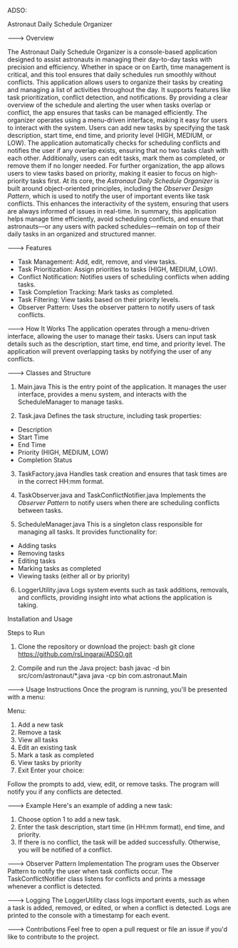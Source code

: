  ADSO:

Astronaut Daily Schedule Organizer


---> Overview

  The Astronaut Daily Schedule Organizer is a console-based application designed to assist astronauts in managing their day-to-day tasks with precision and efficiency. Whether in space or on Earth, time management is critical, and this tool ensures that daily schedules run smoothly without conflicts. This application allows users to organize their tasks by creating and managing a list of activities throughout the day. It supports features like task prioritization, conflict detection, and notifications. By providing a clear overview of the schedule and alerting the user when tasks overlap or conflict, the app ensures that tasks can be managed efficiently. The organizer operates using a menu-driven interface, making it easy for users to interact with the system. Users can add new tasks by specifying the task description, start time, end time, and priority level (HIGH, MEDIUM, or LOW). The application automatically checks for scheduling conflicts and notifies the user if any overlap exists, ensuring that no two tasks clash with each other. Additionally, users can edit tasks, mark them as completed, or remove them if no longer needed. For further organization, the app allows users to view tasks based on priority, making it easier to focus on high-priority tasks first. At its core, the *Astronaut Daily Schedule Organizer* is built around object-oriented principles, including the *Observer Design Pattern*, which is used to notify the user of important events like task conflicts. This enhances the interactivity of the system, ensuring that users are always informed of issues in real-time.
    In summary, this application helps manage time efficiently, avoid scheduling conflicts, and ensure that astronauts—or any users with packed schedules—remain on top of their daily tasks in an organized and structured manner.
     
---> Features
- Task Management: Add, edit, remove, and view tasks.
- Task Prioritization: Assign priorities to tasks (HIGH, MEDIUM, LOW).
- Conflict Notification: Notifies users of scheduling conflicts when adding tasks.
- Task Completion Tracking: Mark tasks as completed.
- Task Filtering: View tasks based on their priority levels.
- Observer Pattern: Uses the observer pattern to notify users of task conflicts.

---> How It Works
The application operates through a menu-driven interface, allowing the user to manage their tasks. Users can input task details such as the description, start time, end time, and priority level. The application will prevent overlapping tasks by notifying the user of any conflicts.

---> Classes and Structure

1. Main.java
This is the entry point of the application. It manages the user interface, provides a menu system, and interacts with the ScheduleManager to manage tasks.

2. Task.java
Defines the task structure, including task properties:
- Description
- Start Time
- End Time
- Priority (HIGH, MEDIUM, LOW)
- Completion Status

3. TaskFactory.java
Handles task creation and ensures that task times are in the correct HH:mm format.

4. TaskObserver.java and TaskConflictNotifier.java
Implements the *Observer Pattern* to notify users when there are scheduling conflicts between tasks.

 5. ScheduleManager.java
This is a singleton class responsible for managing all tasks. It provides functionality for:
- Adding tasks
- Removing tasks
- Editing tasks
- Marking tasks as completed
- Viewing tasks (either all or by priority)

 6. LoggerUtility.java
Logs system events such as task additions, removals, and conflicts, providing insight into what actions the application is taking.

 Installation and Usage

 Steps to Run
1. Clone the repository or download the project:
   bash
   git clone https://github.com/rsLingaraj/ADSO.git
   
   
   
2. Compile and run the Java project:
   bash
   javac -d bin src/com/astronaut/*.java
   java -cp bin com.astronaut.Main
   

---> Usage Instructions
Once the program is running, you'll be presented with a menu:

Menu:
1. Add a new task
2. Remove a task
3. View all tasks
4. Edit an existing task
5. Mark a task as completed
6. View tasks by priority
7. Exit
Enter your choice:

Follow the prompts to add, view, edit, or remove tasks. The program will notify you if any conflicts are detected.

---> Example
Here's an example of adding a new task:
1. Choose option 1 to add a new task.
2. Enter the task description, start time (in HH:mm format), end time, and priority.
3. If there is no conflict, the task will be added successfully. Otherwise, you will be notified of a conflict.

---> Observer Pattern Implementation
The program uses the Observer Pattern to notify the user when task conflicts occur. The TaskConflictNotifier class listens for conflicts and prints a message whenever a conflict is detected.

---> Logging
The LoggerUtility class logs important events, such as when a task is added, removed, or edited, or when a conflict is detected. Logs are printed to the console with a timestamp for each event.

---> Contributions
Feel free to open a pull request or file an issue if you'd like to contribute to the project.


